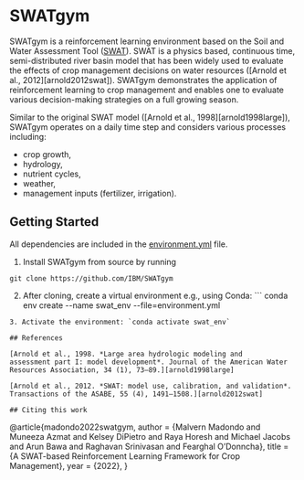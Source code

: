 # SWATgym

SWATgym is a reinforcement learning environment based on the Soil and Water Assessment Tool ([SWAT](https://swat.tamu.edu/)). SWAT is a physics based, continuous time, semi-distributed river basin model that has been widely used to evaluate the effects of crop management decisions on water resources ([Arnold et al., 2012][arnold2012swat]). SWATgym demonstrates the application of reinforcement learning to crop management and enables one to evaluate various decision-making strategies on a full growing season.

Similar to the original SWAT model ([Arnold et al., 1998][arnold1998large]), SWATgym operates on a daily time step and considers various processes including:
- crop growth,
- hydrology, 
- nutrient cycles,
- weather,
- management inputs (fertilizer, irrigation).

## Getting Started
All dependencies are included in the [environment.yml](https://github.com/IBM/SWATgym/blob/main/environment.yml) file.

1. Install SWATgym from source by running
```
git clone https://github.com/IBM/SWATgym
```
2. After cloning, create a virtual environment e.g., using Conda: ```
conda env create --name swat_env --file=environment.yml
```
3. Activate the environment: `conda activate swat_env`

## References

[Arnold et al., 1998. *Large area hydrologic modeling and
assessment part I: model development*. Journal of the American Water Resources Association, 34 (1), 73–89.][arnold1998large]

[Arnold et al., 2012. *SWAT: model use, calibration, and validation*. Transactions of the ASABE, 55 (4), 1491–1508.][arnold2012swat]

## Citing this work

```
@article{madondo2022swatgym,
  author    = {Malvern Madondo and Muneeza Azmat and Kelsey DiPietro and Raya Horesh and Michael Jacobs and Arun Bawa and Raghavan Srinivasan and Fearghal O’Donncha},
  title     = {A SWAT-based Reinforcement Learning Framework for Crop Management},
  year      = {2022},
}
```